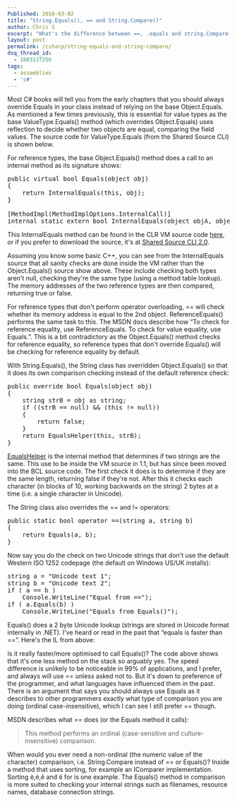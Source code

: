```yaml
---
Published: 2010-03-02
title: "String.Equals(), == and String.Compare()"
author: Chris S
excerpt: "What's the difference between ==, .equals and string.Compare()? This post explores the three ways of comparing strings in C#/.NET."
layout: post
permalink: /csharp/string-equals-and-string-compare/
dsq_thread_id:
  - 1083137256
tags:
  - assemblies
  - 'c#'
---
```

Most C# books will tell you from the early chapters that you should always override Equals in your class instead of relying on the base Object.Equals. As mentioned a few times previously, this is essential for value types as the base ValueType.Equals() method (which overrides Object.Equals) uses reflection to decide whether two objects are equal, comparing the field values. The source code for ValueType.Equals (from the Shared Source CLI) is shown below. 

<!--more-->

  
<script src="https://gist.github.com/yetanotherchris/4952780.js"></script>

For reference types, the base Object.Equals() method does a call to an internal method as its signature shows:

<pre>public virtual bool Equals(object obj)
{
	return InternalEquals(this, obj);
}

[MethodImpl(MethodImplOptions.InternalCall)]
internal static extern bool InternalEquals(object objA, object objB);
</pre>

This InternalEquals method can be found in the CLR VM source code [here][1], or if you prefer to download the source, it's at [Shared Source CLI 2.0][2]. 

Assuming you know some basic C++, you can see from the InternalEquals source that all sanity checks are done inside the VM rather than the Object.Equals() source show above. These include checking both types aren't null, checking they're the same type (using a method table lookup). The memory addresses of the two reference types are then compared, returning true or false. 

For reference types that don't perform operator overloading, == will check whether its memory address is equal to the 2nd object. ReferenceEquals() performs the same task to this. The MSDN docs describe how &#8220;To check for reference equality, use ReferenceEquals. To check for value equality, use Equals.&#8221;. This is a bit contradictory as the Object.Equals() method checks for reference equality, so reference types that don't override Equals() will be checking for reference equality by default. 

With String.Equals(), the String class has overridden Object.Equals() so that it does its own comparison checking instead of the default reference check: 

<pre>public override bool Equals(object obj)
{
	string strB = obj as string;
	if ((strB == null) &#038;&#038; (this != null))
	{
		return false;
	}
	return EqualsHelper(this, strB);
}</pre>

[EqualsHelper][3] is the internal method that determines if two strings are the same. This use to be inside the VM source in 1.1, but has since been moved into the BCL source code. The first check it does is to determine if they are the same length, returning false if they're not. After this it checks each character (in blocks of 10, working backwards on the string) 2 bytes at a time (i.e. a single character in Unicode). 

The String class also overrides the == and != operators: 

<pre>public static bool operator ==(string a, string b)
{
	return Equals(a, b);
}
</pre>

Now say you do the check on two Unicode strings that don't use the default Western ISO 1252 codepage (the default on Windows US/UK installs): 

<pre>string a = "Unicode text 1";
string b = "Unicode text 2";
if ( a == b )
	Console.WriteLine("Equal from ==");
if ( a.Equals(b) )
	Console.WriteLine("Equals from Equals()");
</pre>

Equals() does a 2 byte Unicode lookup (strings are stored in Unicode format internally in .NET). I've heard or read in the past that &#8220;equals is faster than ==&#8221;. Here's the IL from above: 

<script src="https://gist.github.com/yetanotherchris/4952840.js"></script>

Is it really faster/more optimised to call Equals()? The code above shows that it's one less method on the stack so arguably yes. The speed difference is unlikely to be noticeable in 99% of applications, and I prefer, and always will use == unless asked not to. But it's down to preference of the programmer, and what languages have influenced them in the past. There is an argument that says you should always use Equals as it describes to other programmers exactly what type of comparison you are doing (ordinal case-insensitive), which I can see I still prefer == though. 

MSDN describes what == does (or the Equals method it calls): 

> This method performs an ordinal (case-sensitive and culture-insensitive) comparison.

When would you ever need a non-ordinal (the numeric value of the character) comparison, i.e. String.Compare instead of == or Equals()? Inside a method that uses sorting, for example an IComparer implementation. Sorting è,é,ê and ë for is one example. The Equals() method in comparison is more suited to checking your internal strings such as filenames, resource names, database connection strings.

 [1]: http://www.koders.com/cpp/fid191D8DC42DC6E980F49546893D6E3243A04AB1B1.aspx?s=InternalEquals
 [2]: http://www.microsoft.com/downloads/details.aspx?FamilyId=8C09FD61-3F26-4555-AE17-3121B4F51D4D&displaylang=en
 [3]: http://www.koders.com/csharp/fid6135F77482E6125D97DC3197AD53876AE1098662.aspx?s=EqualsHelper